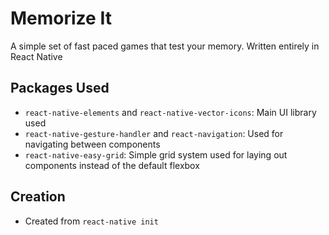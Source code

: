 # Memorize It
A simple set of fast paced games that test your memory.
Written entirely in React Native

## Packages Used
- `react-native-elements` and `react-native-vector-icons`: Main UI library used
- `react-native-gesture-handler` and `react-navigation`: Used for navigating between components
- `react-native-easy-grid`: Simple grid system used for laying out components instead of the default flexbox

## Creation
- Created from `react-native init`